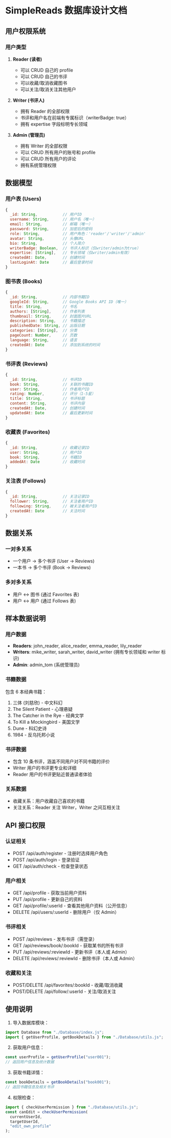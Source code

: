 # SimpleReads 数据库设计文档

## 用户权限系统

### 用户类型

1. **Reader (读者)**

   - 可以 CRUD 自己的 profile
   - 可以 CRUD 自己的书评
   - 可以收藏/取消收藏图书
   - 可以关注/取消关注其他用户

2. **Writer (书评人)**

   - 拥有 Reader 的全部权限
   - 书评和用户名在前端有专属标识（writerBadge: true）
   - 拥有 expertise 字段标明专长领域

3. **Admin (管理员)**
   - 拥有 Writer 的全部权限
   - 可以 CRUD 所有用户的账号和 profile
   - 可以 CRUD 所有用户的评论
   - 拥有系统管理权限

## 数据模型

### 用户表 (Users)

```javascript
{
  _id: String,           // 用户ID
  username: String,      // 用户名（唯一）
  email: String,         // 邮箱（唯一）
  password: String,      // 加密后的密码
  role: String,          // 用户角色：'reader'/'writer'/'admin'
  avatar: String,        // 头像URL
  bio: String,           // 个人简介
  writerBadge: Boolean,  // 书评人标识（仅writer/admin为true）
  expertise: [String],   // 专长领域（仅writer/admin有效）
  createdAt: Date,       // 创建时间
  lastLoginAt: Date      // 最后登录时间
}
```

### 图书表 (Books)

```javascript
{
  _id: String,           // 内部书籍ID
  googleId: String,      // Google Books API ID（唯一）
  title: String,         // 书名
  authors: [String],     // 作者列表
  thumbnail: String,     // 封面图片URL
  description: String,   // 书籍描述
  publishedDate: String, // 出版日期
  categories: [String],  // 分类
  pageCount: Number,     // 页数
  language: String,      // 语言
  createdAt: Date        // 添加到系统的时间
}
```

### 书评表 (Reviews)

```javascript
{
  _id: String,           // 书评ID
  book: String,          // 关联的书籍ID
  user: String,          // 作者用户ID
  rating: Number,        // 评分（1-5星）
  title: String,         // 书评标题
  content: String,       // 书评内容
  createdAt: Date,       // 创建时间
  updatedAt: Date        // 最后更新时间
}
```

### 收藏表 (Favorites)

```javascript
{
  _id: String,           // 收藏记录ID
  user: String,          // 用户ID
  book: String,          // 书籍ID
  addedAt: Date          // 收藏时间
}
```

### 关注表 (Follows)

```javascript
{
  _id: String,           // 关注记录ID
  follower: String,      // 关注者用户ID
  following: String,     // 被关注者用户ID
  createdAt: Date        // 关注时间
}
```

## 数据关系

### 一对多关系

- 一个用户 → 多个书评 (User -> Reviews)
- 一本书 → 多个书评 (Book -> Reviews)

### 多对多关系

- 用户 ↔ 图书 (通过 Favorites 表)
- 用户 ↔ 用户 (通过 Follows 表)

## 样本数据说明

### 用户数据

- **Readers**: john_reader, alice_reader, emma_reader, lily_reader
- **Writers**: mike_writer, sarah_writer, david_writer (拥有专长领域和 writer 标识)
- **Admin**: admin_tom (系统管理员)

### 书籍数据

包含 6 本经典书籍：

1. 三体 (刘慈欣) - 中文科幻
2. The Silent Patient - 心理悬疑
3. The Catcher in the Rye - 经典文学
4. To Kill a Mockingbird - 美国文学
5. Dune - 科幻史诗
6. 1984 - 反乌托邦小说

### 书评数据

- 包含 10 条书评，涵盖不同用户对不同书籍的评价
- Writer 用户的书评更专业和详细
- Reader 用户的书评更贴近普通读者体验

### 关系数据

- 收藏关系：用户收藏自己喜欢的书籍
- 关注关系：Reader 关注 Writer，Writer 之间互相关注

## API 接口权限

### 认证相关

- POST /api/auth/register - 注册时选择用户角色
- POST /api/auth/login - 登录验证
- GET /api/auth/check - 检查登录状态

### 用户相关

- GET /api/profile - 获取当前用户资料
- PUT /api/profile - 更新自己的资料
- GET /api/profile/:userId - 查看其他用户资料（公开信息）
- DELETE /api/users/:userId - 删除用户（仅 Admin）

### 书评相关

- POST /api/reviews - 发布书评（需登录）
- GET /api/reviews/book/:bookId - 获取某书的所有书评
- PUT /api/reviews/:reviewId - 更新书评（本人或 Admin）
- DELETE /api/reviews/:reviewId - 删除书评（本人或 Admin）

### 收藏和关注

- POST/DELETE /api/favorites/:bookId - 收藏/取消收藏
- POST/DELETE /api/follow/:userId - 关注/取消关注

## 使用说明

1. 导入数据库模块：

```javascript
import Database from "./Database/index.js";
import { getUserProfile, getBookDetails } from "./Database/utils.js";
```

2. 获取用户信息：

```javascript
const userProfile = getUserProfile("user001");
// 返回用户信息及统计数据
```

3. 获取书籍详情：

```javascript
const bookDetails = getBookDetails("book001");
// 返回书籍信息及相关书评
```

4. 权限检查：

```javascript
import { checkUserPermission } from "./Database/utils.js";
const canEdit = checkUserPermission(
  currentUserId,
  targetUserId,
  "edit_own_profile"
);
```
